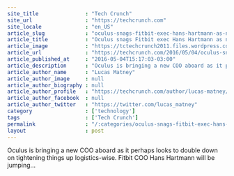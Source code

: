 ```yaml
---
site_title               : "Tech Crunch"
site_url                 : "https://techcrunch.com"
site_locale              : "en_US"
article_slug             : "oculus-snags-fitbit-exec-hans-hartmann-as-new-coo"
article_title            : "Oculus snags Fitbit exec Hans Hartmann as new COO"
article_image            : "https://tctechcrunch2011.files.wordpress.com/2016/02/oculusvrsetup.jpg?w=764&h=400&crop=1"
article_url              : "https://techcrunch.com/2016/05/04/oculus-snags-fitbit-exec-hans-hartmann-as-new-coo/"
article_published_at     : "2016-05-04T15:17:03-03:00"
article_description      : "Oculus is bringing a new COO aboard as it perhaps looks to double down on tightening things up logistics-wise. Fitbit COO Hans Hartmann will be jumping..."
article_author_name      : "Lucas Matney"
article_author_image     : null
article_author_biography : null
article_author_profile   : "https://techcrunch.com/author/lucas-matney/"
article_author_facebook  : null
article_author_twitter   : "https://twitter.com/lucas_matney"
category                 : ['technology']
tags                     : ['Tech Crunch']
permalink                : "/:categories/oculus-snags-fitbit-exec-hans-hartmann-as-new-coo/"
layout                   : post
---
```


Oculus is bringing a new COO aboard as it perhaps looks to double down on tightening things up logistics-wise. Fitbit COO Hans Hartmann will be jumping...
